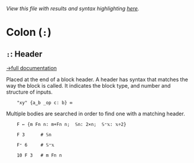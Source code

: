 *View this file with results and syntax highlighting [here](https://mlochbaum.github.io/BQN/help/header.html).*

# Colon (`:`)

## `:`: Header
[→full documentation](../doc/block.md#block-headers)

Placed at the end of a block header. A header has syntax that matches the way the block is called. It indicates the block type, and number and structure of inputs.

        "xy" {a‿b _op c: b} ∞

Multiple bodies are searched in order to find one with a matching header.

        F ← {m Fn n: m+Fn n;  𝕊n: 2×n;  𝕊⁼𝕩: 𝕩÷2}

        F 3      # 𝕊n

        F⁼ 6     # 𝕊⁼𝕩

        10 F 3   # m Fn n
